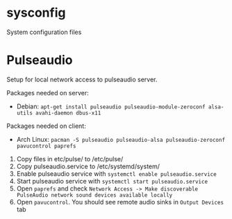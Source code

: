 # sysconfig
System configuration files

# Pulseaudio
Setup for local network access to pulseaudio server.

Packages needed on server:
- Debian: `apt-get install pulseaudio pulseaudio-module-zeroconf alsa-utils avahi-daemon dbus-x11`

Packages needed on client:
- Arch Linux: `pacman -S pulseaudio pulseaudio-alsa pulseaudio-zeroconf pavucontrol paprefs`

1. Copy files in etc/pulse/ to /etc/pulse/
2. Copy pulseaudio.service to /etc/systemd/system/
3. Enable pulseaudio service with `systemctl enable pulseaudio.service`
4. Start pulseaudio service with `systemctl start pulseaudio.service`
5. Open `paprefs` and check `Network Access -> Make discoverable PulseAudio network sound devices available locally`
6. Open `pavucontrol`. You should see remote audio sinks in `Output Devices` tab

